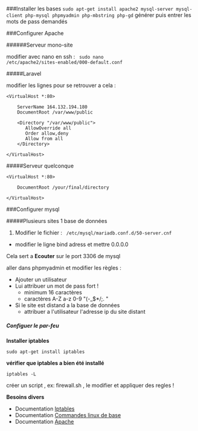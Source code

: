 <br>
###Installer les bases 
<code>sudo apt-get install apache2 mysql-server mysql-client php-mysql phpmyadmin php-mbstring php-gd</code>
générer puis entrer les mots de pass demandés
 
###Configurer Apache 

######Serveur mono-site  

modifier avec nano en ssh  : <code> sudo nano /etc/apache2/sites-enabled/000-default.conf</code>


#####Laravel 

modifier les lignes pour se retrouver a cela : 

    <VirtualHost *:80>
        
        ServerName 164.132.194.180
        DocumentRoot /var/www/public

        <Directory "/var/www/public">
           AllowOverride all
           Order allow,deny
           Allow from all
        </Directory>
     
    </VirtualHost>

#####Serveur quelconque 

    <VirtualHost *:80>
        
        DocumentRoot /your/final/directory
     
    </VirtualHost>

###Configurer mysql 

#####Plusieurs sites 1 base de données  

1. Modifier le fichier : <code> /etc/mysql/mariadb.conf.d/50-server.cnf </code>
 * modifier le ligne bind adress et mettre 0.0.0.0

Cela sert a **Ecouter** sur le port 3306 de mysql 

aller dans phpmyadmin et modifier les règles :
  
* Ajouter un utilisateur 
* Lui attribuer un mot de pass fort !
   * minimum 16 caractères
   * caractères A-Z a-z 0-9 "(-_$*/;. "
* Si le site est distand a la base de données 
   * attribuer a l'utilisateur l'adresse ip du site distant 

##### Configuer le par-feu

**Installer iptables**

<code>sudo apt-get install iptables</code>

 **vérifier que iptables a bien été installé**

<code>iptables -L</code>

créer un script , ex: firewall.sh , le modifier et appliquer des regles !


**Besoins divers**

* Documentation [Iptables](https://doc.ubuntu-fr.org/iptables)
* Documentation [Commandes linux de base](https://doc.ubuntu-fr.org/tutoriel/console_commandes_de_base)
* Documentation [Apache](https://httpd.apache.org/docs/2.4/fr/)


